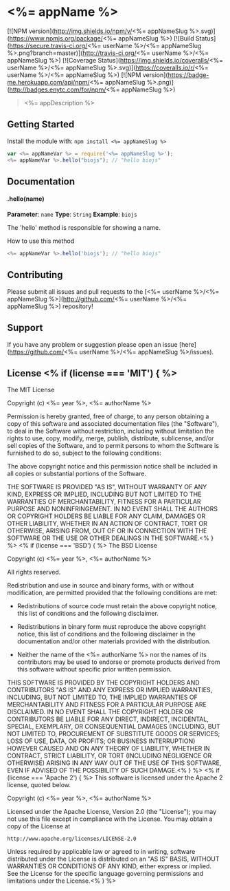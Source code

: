 # <%= appName %>

[![NPM version](http://img.shields.io/npm/v/<%= appNameSlug %>.svg)](https://www.npmjs.org/package/<%= appNameSlug %>)
[![Build Status](https://secure.travis-ci.org/<%= userName %>/<%= appNameSlug %>.png?branch=master)](http://travis-ci.org/<%= userName %>/<%= appNameSlug %>)
[![Coverage Status](https://img.shields.io/coveralls/<%= userName %>/<%= appNameSlug %>.svg)](https://coveralls.io/r/<%= userName %>/<%= appNameSlug %>)
[![NPM version](https://badge-me.herokuapp.com/api/npm/<%= appNameSlug %>.png)](http://badges.enytc.com/for/npm/<%= appNameSlug %>) 

> <%= appDescription %>

## Getting Started
Install the module with: `npm install <%= appNameSlug %>`

```javascript
var <%= appNameVar %> = require('<%= appNameSlug %>');
<%= appNameVar %>.hello("biojs"); // "hello biojs"
```

## Documentation

#### .hello(name)

**Parameter**: `name`
**Type**: `String`
**Example**: `biojs`

The 'hello' method is responsible for showing a name.

How to use this method

```javascript
<%= appNameVar %>.hello('biojs'); // "hello biojs"
```

## Contributing

Please submit all issues and pull requests to the [<%= userName %>/<%= appNameSlug %>](http://github.com/<%= userName %>/<%= appNameSlug %>) repository!

## Support
If you have any problem or suggestion please open an issue [here](https://github.com/<%= userName %>/<%= appNameSlug %>/issues).

## License <% if (license === 'MIT') { %>

The MIT License

Copyright (c) <%= year %>, <%= authorName %>

Permission is hereby granted, free of charge, to any person
obtaining a copy of this software and associated documentation
files (the "Software"), to deal in the Software without
restriction, including without limitation the rights to use,
copy, modify, merge, publish, distribute, sublicense, and/or sell
copies of the Software, and to permit persons to whom the
Software is furnished to do so, subject to the following
conditions:

The above copyright notice and this permission notice shall be
included in all copies or substantial portions of the Software.

THE SOFTWARE IS PROVIDED "AS IS", WITHOUT WARRANTY OF ANY KIND,
EXPRESS OR IMPLIED, INCLUDING BUT NOT LIMITED TO THE WARRANTIES
OF MERCHANTABILITY, FITNESS FOR A PARTICULAR PURPOSE AND
NONINFRINGEMENT. IN NO EVENT SHALL THE AUTHORS OR COPYRIGHT
HOLDERS BE LIABLE FOR ANY CLAIM, DAMAGES OR OTHER LIABILITY,
WHETHER IN AN ACTION OF CONTRACT, TORT OR OTHERWISE, ARISING
FROM, OUT OF OR IN CONNECTION WITH THE SOFTWARE OR THE USE OR
OTHER DEALINGS IN THE SOFTWARE.<% } %>
<% if (license === 'BSD') { %>
The BSD License

Copyright (c) <%= year %>, <%= authorName %>

All rights reserved.

Redistribution and use in source and binary forms, with or without modification,
are permitted provided that the following conditions are met:

* Redistributions of source code must retain the above copyright notice, this
  list of conditions and the following disclaimer.

* Redistributions in binary form must reproduce the above copyright notice, this
  list of conditions and the following disclaimer in the documentation and/or
  other materials provided with the distribution.

* Neither the name of the <%= authorName %> nor the names of its
  contributors may be used to endorse or promote products derived from
  this software without specific prior written permission.

THIS SOFTWARE IS PROVIDED BY THE COPYRIGHT HOLDERS AND CONTRIBUTORS "AS IS" AND
ANY EXPRESS OR IMPLIED WARRANTIES, INCLUDING, BUT NOT LIMITED TO, THE IMPLIED
WARRANTIES OF MERCHANTABILITY AND FITNESS FOR A PARTICULAR PURPOSE ARE
DISCLAIMED. IN NO EVENT SHALL THE COPYRIGHT HOLDER OR CONTRIBUTORS BE LIABLE FOR
ANY DIRECT, INDIRECT, INCIDENTAL, SPECIAL, EXEMPLARY, OR CONSEQUENTIAL DAMAGES
(INCLUDING, BUT NOT LIMITED TO, PROCUREMENT OF SUBSTITUTE GOODS OR SERVICES;
LOSS OF USE, DATA, OR PROFITS; OR BUSINESS INTERRUPTION) HOWEVER CAUSED AND ON
ANY THEORY OF LIABILITY, WHETHER IN CONTRACT, STRICT LIABILITY, OR TORT
(INCLUDING NEGLIGENCE OR OTHERWISE) ARISING IN ANY WAY OUT OF THE USE OF THIS
SOFTWARE, EVEN IF ADVISED OF THE POSSIBILITY OF SUCH DAMAGE.<% } %>
<% if (license === 'Apache 2') { %>
This software is licensed under the Apache 2 license, quoted below.

Copyright (c) <%= year %>, <%= authorName %>

Licensed under the Apache License, Version 2.0 (the "License"); you may not
use this file except in compliance with the License. You may obtain a copy of
the License at

    http://www.apache.org/licenses/LICENSE-2.0

Unless required by applicable law or agreed to in writing, software
distributed under the License is distributed on an "AS IS" BASIS, WITHOUT
WARRANTIES OR CONDITIONS OF ANY KIND, either express or implied. See the
License for the specific language governing permissions and limitations under
the License.<% } %>
